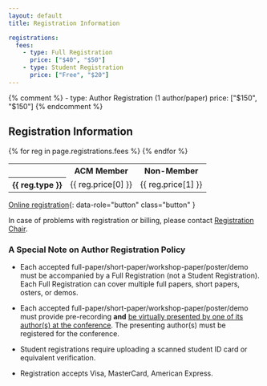 ```yaml
---
layout: default
title: Registration Information

registrations:
  fees:
    - type: Full Registration
      price: ["$40", "$50"]
    - type: Student Registration
      price: ["Free", "$20"]
---
```


{% comment %}
    - type: Author Registration (1 author/paper)
      price: ["$150", "$150"]
{% endcomment %}
      

## Registration Information

<div class="border ui-corner-all ui-shadow">
  <table class="sponsorlevels">
    <tbody>
      <tr>
        <th style="text-align:left"></th>
        <th>ACM Member</th>
        <th>Non-Member</th>
      </tr>
      {% for reg in page.registrations.fees %}
      <tr>
        <th style="text-align:left">{{ reg.type }}</th>
        <td> {{ reg.price[0] }} </td>
        <td> {{ reg.price[1] }} </td>
      </tr>
      {% endfor %}
    </tbody>
  </table>
</div>


[Online registration](https://www.cvent.com/d/r7qs8b){: data-role="button" class="button" }

In case of problems with registration or billing, please contact [Registration Chair](mailto:KimKhoa.Nguyen@etsmtl.ca,marie@mjmontpetit.com).


### A Special Note on Author Registration Policy

- Each accepted full-paper/short-paper/workshop-paper/poster/demo must be accompanied by a Full Registration (not a Student Registration). Each Full Registration can cover multiple full papers, short papers, osters, or demos.

- Each accepted full-paper/short-paper/workshop-paper/poster/demo must provide pre-recording **and** <u>be virtually presented by one of its author(s) at the conference</u>. The presenting author(s) must be registered for the conference.

- Student registrations require uploading a scanned student ID card or equivalent verification.

- Registration accepts Visa, MasterCard, American Express.
